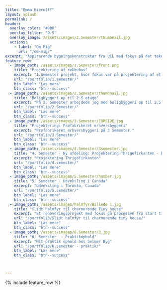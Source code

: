```yaml
---
title: "Emma Kierulff"
layout: splash
permalink: /
header:
  overlay_color: "#000"
  overlay_filter: "0.5"
  overlay_image: /assets/images/2.Semester/thumbnail.jpg
  actions:
    - label: "Om Mig"
      url: "/om-mig/"
excerpt: "Aspirerende bygningskonstruktør fra UCL med fokus på det tekniske. "
feature_row:
  - image_path: /assets/images/1.Semester/front.png
    title: "Projektering af rækkehus"
    excerpt: "1.Semester projekt, hvor fokus var på projektering af et enfamilieshus.."
    url: "/portfolio/1.semester/"
    btn_label: "Læs mere"
    btn_class: "btn--success"
  - image_path: /assets/images/2.Semester/thumbnail.jpg
    title: "Boligbyggeri op til 2.5 etage"
    excerpt: "På 2. Semester arbejdede jeg med boligbyggeri op til 2,5 etage..."
    url: "/portfolio/2.Semester/"
    btn_label: "Læs mere"
    btn_class: "btn--success"
  - image_path: /assets/images/3.Semester/FORSIDE.jpg
    title: "Projektering: Præfabrikeret erhversbyggeri"
    excerpt: "Præfabrikeret erhversbyggeri på 3 Semester."
    url: "/portfolio/3.Semester/"
    btn_label: "Læs mere"
    btn_class: "btn--success"
  - image_path: /assets/images/4.Semester/4semester.jpg
    title: "4. Semester - Ny afdeling: Projektering Thrigefirkanten - boligbyggeri 4+ etager"
    excerpt: "Projektering Thrigefirkanten"
    url: "/portfolio/4.semester/"
    btn_label: "Læs mere"
    btn_class: "btn--success"
  - image_path: /assets/images/5.Semester/humber.jpg
    title: "5. Semester - Udveksling i Canada"
    excerpt: "Udveksling i Toronto, Canada"
    url: "/portfolio/5.semester/"
    btn_label: "Læs mere"
    btn_class: "btn--success"
  - image_path: /assets/images/halmfyr/Billede 1.jpg
    title: "Slidt halmfyr til charmerende Tiny house"
    excerpt: "Et renoveringsprojekt med fokus på processen fra start til slut"
    url: "/portfolio/Slidt halmfyr til charmerende tiny house/"
    btn_label: "Læs mere"
    btn_class: "btn--success"
  - image_path: /assets/images/6.Semester/3.jpg
    title: "6. Semester  - Praktikophold"
    excerpt: "Mit praktik ophold hos Selmer Byg"
    url: "/portfolio/6.semester - praktik/"
    btn_label: "Læs mere"
    btn_class: "btn--success"



---
```

{% include feature_row %}